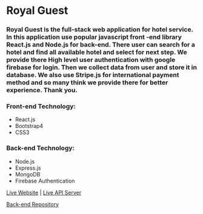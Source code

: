 # Royal Guest

### Royal Guest is the full-stack web application for hotel service. In this application use popular javascript front -end library React.js and Node.js for back-end. There user can search for a hotel and find all available hotel and select for next step. We provide there High level user authentication with google firebase for login. Then we collect data from user and store it in database. We also use Stripe.js for international payment method and so many think we provide there for better experience. Thank you.

### Front-end Technology:

* React.js
* Bootstrap4
* CSS3

### Back-end Technology:

* Node.js
* Express.js
* MongoDB
* Firebase Authentication


[Live Website](https://ak-inductry-auth.web.app/) | [Live API Server](https://calm-anchorage-95047.herokuapp.com/)

[Back-end Repository](https://github.com/mdumar112233/ak-industry-assignment-11-server)